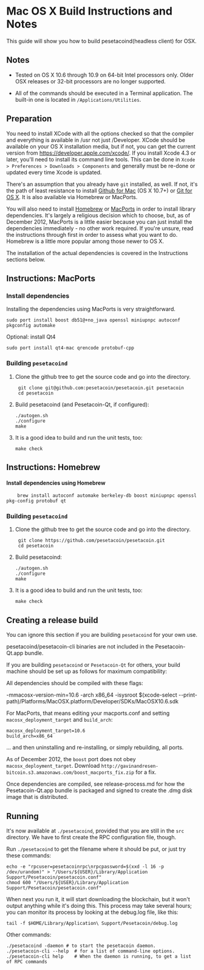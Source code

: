 Mac OS X Build Instructions and Notes
====================================
This guide will show you how to build pesetacoind(headless client) for OSX.

Notes
-----

* Tested on OS X 10.6 through 10.9 on 64-bit Intel processors only.
Older OSX releases or 32-bit processors are no longer supported.

* All of the commands should be executed in a Terminal application. The
built-in one is located in `/Applications/Utilities`.

Preparation
-----------

You need to install XCode with all the options checked so that the compiler
and everything is available in /usr not just /Developer. XCode should be
available on your OS X installation media, but if not, you can get the
current version from https://developer.apple.com/xcode/. If you install
Xcode 4.3 or later, you'll need to install its command line tools. This can
be done in `Xcode > Preferences > Downloads > Components` and generally must
be re-done or updated every time Xcode is updated.

There's an assumption that you already have `git` installed, as well. If
not, it's the path of least resistance to install [Github for Mac](https://mac.github.com/)
(OS X 10.7+) or
[Git for OS X](https://code.google.com/p/git-osx-installer/). It is also
available via Homebrew or MacPorts.

You will also need to install [Homebrew](http://brew.sh)
or [MacPorts](https://www.macports.org/) in order to install library
dependencies. It's largely a religious decision which to choose, but, as of
December 2012, MacPorts is a little easier because you can just install the
dependencies immediately - no other work required. If you're unsure, read
the instructions through first in order to assess what you want to do.
Homebrew is a little more popular among those newer to OS X.

The installation of the actual dependencies is covered in the Instructions
sections below.

Instructions: MacPorts
----------------------

### Install dependencies

Installing the dependencies using MacPorts is very straightforward.

    sudo port install boost db51@+no_java openssl miniupnpc autoconf pkgconfig automake

Optional: install Qt4

    sudo port install qt4-mac qrencode protobuf-cpp

### Building `pesetacoind`

1. Clone the github tree to get the source code and go into the directory.

        git clone git@github.com:pesetacoin/pesetacoin.git pesetacoin
        cd pesetacoin

2.  Build pesetacoind (and Pesetacoin-Qt, if configured):

        ./autogen.sh
        ./configure
        make

3.  It is a good idea to build and run the unit tests, too:

        make check

Instructions: Homebrew
----------------------

#### Install dependencies using Homebrew

        brew install autoconf automake berkeley-db boost miniupnpc openssl pkg-config protobuf qt

### Building `pesetacoind`

1. Clone the github tree to get the source code and go into the directory.

        git clone https://github.com/pesetacoin/pesetacoin.git
        cd pesetacoin

2.  Build pesetacoind:

        ./autogen.sh
        ./configure
        make

3.  It is a good idea to build and run the unit tests, too:

        make check

Creating a release build
------------------------
You can ignore this section if you are building `pesetacoind` for your own use.

pesetacoind/pesetacoin-cli binaries are not included in the Pesetacoin-Qt.app bundle.

If you are building `pesetacoind` or `Pesetacoin-Qt` for others, your build machine should be set up
as follows for maximum compatibility:

All dependencies should be compiled with these flags:

 -mmacosx-version-min=10.6
 -arch x86_64
 -isysroot $(xcode-select --print-path)/Platforms/MacOSX.platform/Developer/SDKs/MacOSX10.6.sdk

For MacPorts, that means editing your macports.conf and setting
`macosx_deployment_target` and `build_arch`:

    macosx_deployment_target=10.6
    build_arch=x86_64

... and then uninstalling and re-installing, or simply rebuilding, all ports.

As of December 2012, the `boost` port does not obey `macosx_deployment_target`.
Download `http://gavinandresen-bitcoin.s3.amazonaws.com/boost_macports_fix.zip`
for a fix.

Once dependencies are compiled, see release-process.md for how the Pesetacoin-Qt.app
bundle is packaged and signed to create the .dmg disk image that is distributed.

Running
-------

It's now available at `./pesetacoind`, provided that you are still in the `src`
directory. We have to first create the RPC configuration file, though.

Run `./pesetacoind` to get the filename where it should be put, or just try these
commands:

    echo -e "rpcuser=pesetacoinrpc\nrpcpassword=$(xxd -l 16 -p /dev/urandom)" > "/Users/${USER}/Library/Application Support/Pesetacoin/pesetacoin.conf"
    chmod 600 "/Users/${USER}/Library/Application Support/Pesetacoin/pesetacoin.conf"

When next you run it, it will start downloading the blockchain, but it won't
output anything while it's doing this. This process may take several hours;
you can monitor its process by looking at the debug.log file, like this:

    tail -f $HOME/Library/Application\ Support/Pesetacoin/debug.log

Other commands:

    ./pesetacoind -daemon # to start the pesetacoin daemon.
    ./pesetacoin-cli --help  # for a list of command-line options.
    ./pesetacoin-cli help    # When the daemon is running, to get a list of RPC commands
